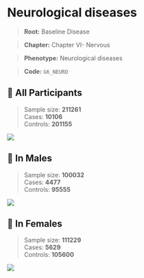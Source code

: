 # Neurological diseases

> **Root:** Baseline Disease  

> **Chapter:** Chapter VI- Nervous  

> **Phenotype:** Neurological diseases  

> **Code:** `G6_NEURO`

## 🧪 All Participants  
> Sample size: **211261**  
> Cases: **10106**  
> Controls: **201155**
<img src="/Disease/Figures/ALL/Baseline/G6_NEURO.png"/>
<CsvTable src="/Disease_Data/ALL/Baseline/LG_G6_NEURO.csv" label="🔍 View full results" />

## 👨 In Males  
> Sample size: **100032**  
> Cases: **4477**  
> Controls: **95555**
<img src="/Disease/Figures/Male/Baseline/G6_NEURO.png"/>
<CsvTable src="/Disease_Data/Male/Baseline/LG_G6_NEURO.csv" label="🔍 View full results" />

## 👩 In Females  
> Sample size: **111229**  
> Cases: **5629**  
> Controls: **105600**
<img src="/Disease/Figures/Female/Baseline/G6_NEURO.png"/>
<CsvTable src="/Disease_Data/Female/Baseline/LG_G6_NEURO.csv" label="🔍 View full results" />
